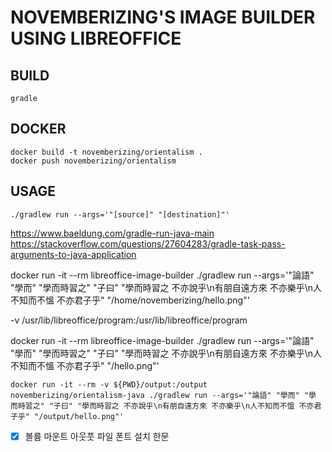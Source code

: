__NOVEMBERIZING'S IMAGE BUILDER USING LIBREOFFICE__
===================================================




## BUILD

```
gradle
```

## DOCKER

```
docker build -t novemberizing/orientalism .
docker push novemberizing/orientalism
```

## USAGE

```
./gradlew run --args='"[source]" "[destination]"'
```

https://www.baeldung.com/gradle-run-java-main
https://stackoverflow.com/questions/27604283/gradle-task-pass-arguments-to-java-application

docker run -it --rm libreoffice-image-builder ./gradlew run --args='"論語" "學而" "學而時習之" "子曰" "學而時習之 不亦說乎\n有朋自遠方來 不亦樂乎\n人不知而不慍 不亦君子乎" "/home/novemberizing/hello.png"'

-v /usr/lib/libreoffice/program:/usr/lib/libreoffice/program

docker run -it --rm libreoffice-image-builder ./gradlew run --args='"論語" "學而" "學而時習之" "子曰" "學而時習之 不亦說乎\n有朋自遠方來 不亦樂乎\n人不知而不慍 不亦君子乎" "/hello.png"'

```
docker run -it --rm -v ${PWD}/output:/output novemberizing/orientalism-java ./gradlew run --args='"論語" "學而" "學 而時習之" "子曰" "學而時習之 不亦說乎\n有朋自遠方來 不亦樂乎\n人不知而不慍 不亦君子乎" "/output/hello.png"'
```

- [x] 볼륨 마운트 아웃풋 파일
폰트 설치 한문
 
